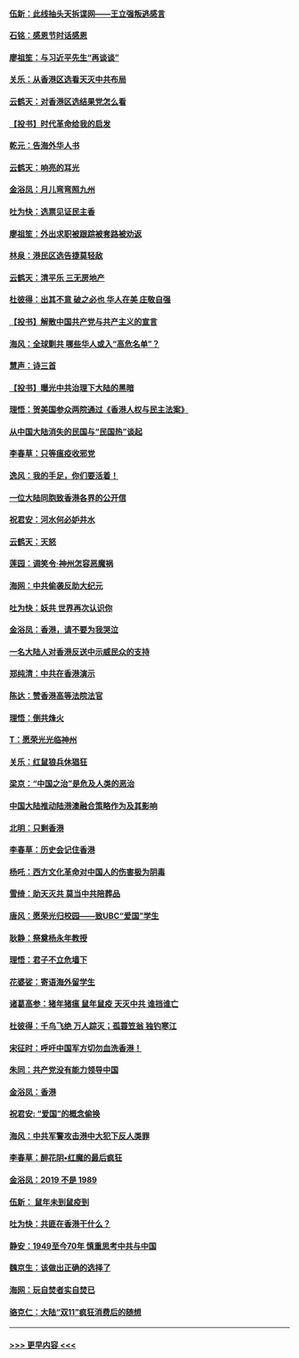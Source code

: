 #### [伍新：此线抽头天拆谍网——王立强叛逃感言](../pages/nsc993/n11687981.md?t=11290801) 
#### [石铭：感恩节时话感恩](../pages/nsc993/n11687568.md?t=11290801) 
#### [廖祖笙：与习近平先生“再谈谈”](../pages/nsc993/n11687005.md?t=11290801) 
#### [关乐：从香港区选看天灭中共布局](../pages/nsc993/n11686647.md?t=11290801) 
#### [云鹤天：对香港区选结果党怎么看](../pages/nsc993/n11686216.md?t=11290801) 
#### [【投书】时代革命给我的启发](../pages/nsc993/n11684287.md?t=11290801) 
#### [乾元：告海外华人书](../pages/nsc993/n11684044.md?t=11290801) 
#### [云鹤天：响亮的耳光](../pages/nsc993/n11684254.md?t=11290801) 
#### [金浴凤：月儿弯弯照九州](../pages/nsc993/n11684231.md?t=11290801) 
#### [吐为快：选票见证民主香](../pages/nsc993/n11684206.md?t=11290801) 
#### [廖祖笙：外出求职被跟踪被套路被劝返](../pages/nsc993/n11683874.md?t=11290801) 
#### [林泉：港民区选告捷莫轻敌](../pages/nsc993/n11683930.md?t=11290801) 
#### [云鹤天：清平乐 三无房地产](../pages/nsc993/n11681521.md?t=11290801) 
#### [杜彼得：出其不意 破之必也 华人在美 庄敬自强](../pages/nsc993/n11679554.md?t=11290801) 
#### [【投书】解散中国共产党与共产主义的宣言](../pages/nsc993/n11679177.md?t=11290801) 
#### [海风：全球剿共 哪些华人或入“高危名单”？](../pages/nsc993/n11678617.md?t=11290801) 
#### [慧声：诗三首](../pages/nsc993/n11678848.md?t=11290801) 
#### [【投书】曝光中共治理下大陆的黑暗](../pages/nsc993/n11678674.md?t=11290801) 
#### [理悟：贺美国参众两院通过《香港人权与民主法案》](../pages/nsc993/n11678104.md?t=11290801) 
#### [从中国大陆消失的民国与“民国热”谈起](../pages/nsc993/n11678075.md?t=11290801) 
#### [李春草：只等瘟疫收邪党](../pages/nsc993/n11677308.md?t=11290801) 
#### [逸风：我的手足，你们要活着！](../pages/nsc993/n11676352.md?t=11290801) 
#### [一位大陆同胞致香港各界的公开信](../pages/nsc993/n11675761.md?t=11290801) 
#### [祝君安：河水何必妒井水](../pages/nsc993/n11675746.md?t=11290801) 
#### [云鹤天：天怒](../pages/nsc993/n11675718.md?t=11290801) 
#### [莲园：调笑令‧神州怎容恶魔祸](../pages/nsc993/n11675648.md?t=11290801) 
#### [海网：中共偷袭反助大纪元](../pages/nsc993/n11673515.md?t=11290801) 
#### [吐为快：妖共 世界再次认识你](../pages/nsc993/n11673506.md?t=11290801) 
#### [金浴凤：香港，请不要为我哭泣](../pages/nsc993/n11673248.md?t=11290801) 
#### [一名大陆人对香港反送中示威民众的支持](../pages/nsc993/n11672615.md?t=11290801) 
#### [郑纯清：中共在香港演示](../pages/nsc993/n11670539.md?t=11290801) 
#### [陈达：赞香港高等法院法官](../pages/nsc993/n11669542.md?t=11290801) 
#### [理悟：倒共烽火](../pages/nsc993/n11668844.md?t=11290801) 
#### [T：愿荣光光临神州](../pages/nsc993/n11668421.md?t=11290801) 
#### [关乐：红鼠狼兵休猖狂](../pages/nsc993/n11668378.md?t=11290801) 
#### [梁京：“中国之治”是危及人类的恶治](../pages/nsc993/n11668328.md?t=11290801) 
#### [中国大陆推动陆港澳融合策略作为及其影响](../pages/nsc993/n11668157.md?t=11290801) 
#### [北明：只剩香港](../pages/nsc993/n11668002.md?t=11290801) 
#### [李春草：历史会记住香港](../pages/nsc993/n11667927.md?t=11290801) 
#### [杨吒：西方文化革命对中国人的伤害极为阴毒](../pages/nsc993/n11664521.md?t=11290801) 
#### [雪绮：助天灭共 莫当中共陪葬品](../pages/nsc993/n11662650.md?t=11290801) 
#### [唐风：愿荣光归校园——致UBC“爱国”学生](../pages/nsc993/n11662194.md?t=11290801) 
#### [耿静：祭奠杨永年教授](../pages/nsc993/n11662514.md?t=11290801) 
#### [理悟：君子不立危墙下](../pages/nsc993/n11662172.md?t=11290801) 
#### [花婆娑：寄语海外留学生](../pages/nsc993/n11662121.md?t=11290801) 
#### [诸葛高参：猪年猪瘟 鼠年鼠疫 天灭中共 谁挡谁亡](../pages/nsc993/n11661980.md?t=11290801) 
#### [杜彼得：千鸟飞绝 万人踪灭；孤蓑笠翁 独钓寒江](../pages/nsc993/n11661170.md?t=11290801) 
#### [宋征时：呼吁中国军方切勿血洗香港！](../pages/nsc993/n11415318.md?t=11290801) 
#### [朱同：共产党没有能力领导中国](../pages/nsc993/n11660421.md?t=11290801) 
#### [金浴凤：香港](../pages/nsc993/n11660419.md?t=11290801) 
#### [祝君安: “爱国”的概念偷换](../pages/nsc993/n11659706.md?t=11290801) 
#### [海风：中共军警攻击港中大犯下反人类罪](../pages/nsc993/n11659632.md?t=11290801) 
#### [李春草：醉花阴•红魔的最后疯狂](../pages/nsc993/n11659287.md?t=11290801) 
#### [金浴凤：2019 不是 1989](../pages/nsc993/n11657663.md?t=11290801) 
#### [伍新： 鼠年未到鼠疫到](../pages/nsc993/n11655098.md?t=11290801) 
#### [吐为快：共匪在香港干什么？](../pages/nsc993/n11654891.md?t=11290801) 
#### [静安：1949至今70年 慎重思考中共与中国](../pages/nsc993/n11651244.md?t=11290801) 
#### [魏京生：该做出正确的选择了](../pages/nsc993/n11653084.md?t=11290801) 
#### [海网：玩自焚者实自焚已](../pages/nsc993/n11652423.md?t=11290801) 
#### [骆克仁：大陆“双11”疯狂消费后的随想](../pages/nsc993/n11652305.md?t=11290801) 

----
#### [ >>> 更早内容 <<< ](../indexes/nsc993-earlier.md)
